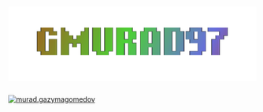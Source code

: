 <h1 align="center">
	<img src="animation.gif" alt="Username Animation Text">
</h1>
<p align="left">
	<a href="https://instagram.com/murad.gazymagomedov" target="_blank"><img align="center" src="https://raw.githubusercontent.com/rahuldkjain/github-profile-readme-generator/master/src/images/icons/Social/instagram.svg" alt="murad.gazymagomedov" height="30" width="40" /></a>
</p>
